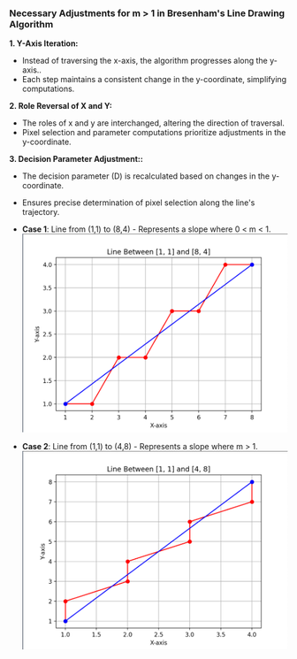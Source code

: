 
### Necessary Adjustments for m > 1 in Bresenham's Line Drawing Algorithm

 **1. Y-Axis Iteration:**

  - Instead of traversing the x-axis, the algorithm progresses along the y-axis..
  - Each step maintains a consistent change in the y-coordinate, simplifying computations.

 **2. Role Reversal of X and Y:**

  - The roles of x and y are interchanged, altering the direction of traversal.
  - Pixel selection and parameter computations prioritize adjustments in the y-coordinate.

 **3. Decision Parameter Adjustment::**
  - The decision parameter (D) is recalculated based on changes in the y-coordinate.
  - Ensures precise determination of pixel selection along the line's trajectory.




- **Case 1**: Line from (1,1) to (8,4) - Represents a slope where 0 < m < 1.
![case 1](0<m<1.png)

- **Case 2**: Line from (1,1) to (4,8) - Represents a slope where m > 1.
![case 2](m>1.png)
